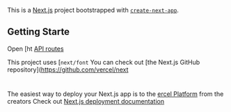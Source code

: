 This is a [Next.js](https://nextjs.org) project bootstrapped with [`create-next-app`](https://nextjs.org/docs/pages/api-reference/create-next-app).

## Getting Starte
Open [ht
[API routes](https://nextjs.org/docs/pages/building-your-pplication/routng/ap-routes)

This project uses [`next/font`
You can check out [the Next.js GitHub repository](https://github.com/vercel/next
#
The easiest way to deploy your Next.js app is to  the [ercel Platform](https://vercel.com/new?utm_meium=default-templat&filter=next.js&ut_ource=create-next-app&utm_campaign=create-next-app-readme) from the creators 
Check out  [Next.js deployment documentation](https://nextjs.org/docs/pages/building-your-application/deployin) 
